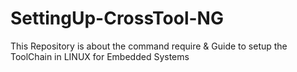 # SettingUp-CrossTool-NG
This Repository is about the command require &amp; Guide to setup the ToolChain in LINUX for Embedded Systems
